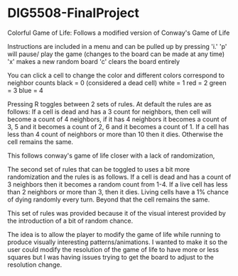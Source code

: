 # DIG5508-FinalProject
 Colorful Game of Life:
 Follows a modified version of Conway's Game of Life

 Instructions are included in a menu and can be pulled up by pressing 'i.'
 'p' will pause/ play the game (changes to the board can be made at any time)
 'x' makes a new random board
 'c' clears the board entirely

 You can click a cell to change the color and different colors correspond to neighbor counts 
 black = 0 (considered a dead cell)
 white = 1
 red = 2
 green = 3
 blue = 4

 Pressing R toggles between 2 sets of rules.
 At default the rules are as follows:
 If a cell is dead and has a 3 count for neighbors, then cell will become a count of 4 neighbors, if it has 4 neighbors it becomes a count of 3, 5 and it becomes a count of 2, 6 and it becomes a count of 1.
 If a cell has less than 4 count of neighbors or more than 10 then it dies.
 Otherwise the cell remains the same. 

This follows conway's game of life closer with a lack of randomization,

The second set of rules that can be toggled to uses a bit more randomization and the rules is as follows.
If a cell is dead and has a count of 3 neighbors then it becomes a random count from 1-4.
If a live cell has less than 2 neighbors or more than 3, then it dies.
Living cells have a 1% chance of dying randomly every turn. 
Beyond that the cell remains the same. 

This set of rules was provided because it of the visual interest provided by the introduction of a bit of random chance. 

The idea is to allow the player to modify the game of life while running to produce visually interesting patterns/animations. 
I wanted to make it so the user could modify the resolution of the game of life to have more or less squares but I was having issues trying to get the board to adjust to the resolution change. 

